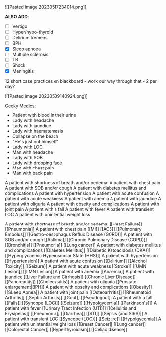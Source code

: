![[Pasted image 20230517234014.png]]

**ALSO ADD**:
- [ ] Vertigo
- [ ] Hyper/hypo-thyroid
- [ ] Delirium tremens
- [ ] BPH
- [x] Sleep apnoea
- [ ] Multiple sclerosis
- [ ] TB
- [ ] Shock
- [x] Meningitis

12 short case practices on blackboard - work our way through that - 2 per day?

![[Pasted image 20230509140924.png]]

Geeky Medics:
- Patient with blood in their urine
- Lady with headache
- Lady with jaundice
- Lady with haematemesis
- Collapse on the beach
- "He's just not himself"
- Lady with LOC
- Man with headache
- Lady with SOB
- Lady with drooping face
- Man with chest pain
- Man with back pain

A patient with shortness of breath and/or oedema:
A patient with chest pain
A patient with SOB and/or cough
A patient with diabetes mellitus and complications
A patient with hypertension
A patient with acute confusion
A patient with acute weakness
A patient with anemia
A patient with jaundice
A patient with oliguria
A patient with obseity and complications
A patient with joint pain
A patient with a fall
A patient with fever
A patient with transient LOC
A patient with unintential weight loss

A patient with shortness of breath and/or oedema:
[[Heart Failure]]
[[Pneumonia]]
A patient with chest pain
[[MI]]
[[ACS]]
[[Pulmonary Embolus]]
[[Gastro-oesophagus Reflux Disease (GORD)]]
A patient with SOB and/or cough
[[Asthma]]
[[Chronic Pulmonary Disease (COPD)]]
[[Bronchitis]]
[[Pneumonia]]
[[Lung cancer]]
A patient with diabetes mellitus and complications
[[Diabetes Mellitus]]
[[Diabetic Ketoacidosis (DKA)]]
[[Hyperglycaemic Hyperosmolar State (HHS)]]
A patient with hypertension
[[Hypertension]]
A patient with acute confusion
[[Delirium]]
[[Alcohol Toxicity]]
[[Seizure]]
A patient with acute weakness
[[Stroke]]
[[UMN Lesion]]
[[LMN Lesion]]
A patient with anemia
[[Anaemia]]
A patient with jaundice
[[Liver Failure and Cirrhosis]]
[[Chronic Liver Disease]]
[[Pancreatitis]]
[[Cholecystitis]]
A patient with oliguria
[[Prostate enlargement|BPH]]
A patient with obseity and complications
[[Obesity]]
[[SLeep Apnea]]
A patient with joint pain
[[Osteoarhritis]]
[[Rheumatoid Arthritis]]
[[Septic Arthritis]]
[[Gout]]
[[Pseudogout]]
A patient with a fall
[[Falls]]
[[Syncope (LOC)]]
[[Seizure]]
[[Hypolgycemia]]
[[Parkinson's]]]
A patient with fever
[[Urinary Tract Infection (UTI)]]
[[Cellulitis and Erysipelas]]
[[Pneumonia]]
[[Diarrhea]]
[[STI]]
[[Sepsis (and SIRS)]]
A patient with transient LOC
[[Syncope (LOC)]]
[[Seizure]]
[[Hypolgycemia]]
A patient with unintential weight loss
[[Breast Cancer]]
[[Lung cancer]]
[[Colorectal Cancer]]
[[Hyperthyroidism]]
[[Celiac disease]]